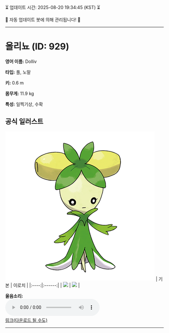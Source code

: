 
⏳ 업데이트 시간: 2025-08-20 19:34:45 (KST) ⏳

🤖 자동 업데이트 봇에 의해 관리됩니다! 🤖

---

# 올리뇨 (ID: 929)
**영어 이름:** Dolliv

**타입:** 풀, 노말

**키:** 0.6 m

**몸무게:** 11.9 kg

**특성:** 일찍기상, 수확

## 공식 일러스트
![](https://raw.githubusercontent.com/PokeAPI/sprites/master/sprites/pokemon/other/official-artwork/929.png)
| 기본 | 이로치 |
|:----:|:------:|
| <img src="http://play.pokemonshowdown.com/sprites/ani/dolliv.gif" width="200"> | <img src="http://play.pokemonshowdown.com/sprites/ani-shiny/dolliv.gif" width="200"> |

**울음소리:**<br><audio controls src="https://raw.githubusercontent.com/PokeAPI/cries/main/cries/pokemon/latest/929.ogg"></audio><br> [링크(다운로드 될 수도)](https://raw.githubusercontent.com/PokeAPI/cries/main/cries/pokemon/latest/929.ogg)


---
